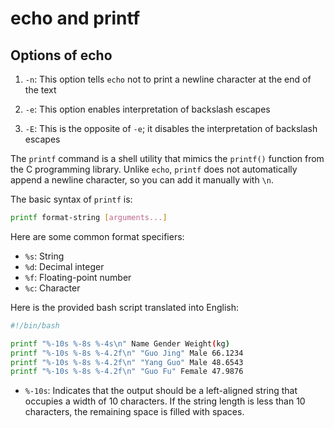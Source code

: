 # echo and printf

## Options of echo

1. `-n`: This option tells `echo` not to print a newline character at the end of the text

2. `-e`: This option enables interpretation of backslash escapes

3. `-E`: This is the opposite of `-e`; it disables the interpretation of backslash escapes

The `printf` command is a shell utility that mimics the `printf()` function from the C programming library. Unlike `echo`, `printf` does not automatically append a newline character, so you can add it manually with `\n`.

The basic syntax of `printf` is:
```bash
printf format-string [arguments...]
```
Here are some common format specifiers:
- `%s`: String
- `%d`: Decimal integer
- `%f`: Floating-point number
- `%c`: Character

Here is the provided bash script translated into English:
```bash
#!/bin/bash

printf "%-10s %-8s %-4s\n" Name Gender Weight(kg)
printf "%-10s %-8s %-4.2f\n" "Guo Jing" Male 66.1234
printf "%-10s %-8s %-4.2f\n" "Yang Guo" Male 48.6543
printf "%-10s %-8s %-4.2f\n" "Guo Fu" Female 47.9876
```
- `%-10s`: Indicates that the output should be a left-aligned string that occupies a width of 10 characters. If the string length is less than 10 characters, the remaining space is filled with spaces.